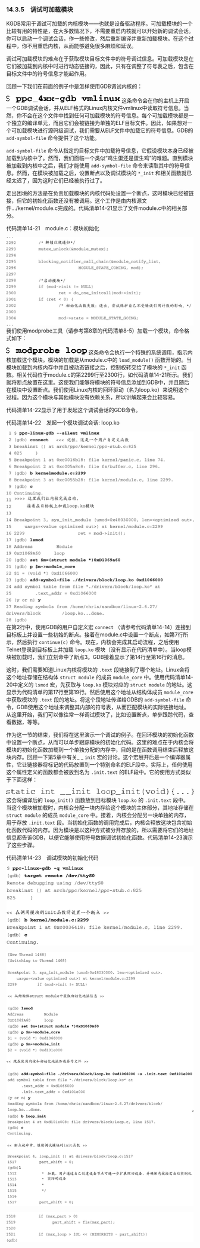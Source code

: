 ### 14.3.5　调试可加载模块

KGDB常用于调试可加载的内核模块——也就是设备驱动程序。可加载模块的一个比较有用的特性是，在大多数情况下，不需要重启内核就可以开始新的调试会话。你可以启动一个调试会话，作一些修改，然后重新编译并重新加载模块。在这个过程中，你不用重启内核，从而能够避免很多麻烦和延误。

调试可加载模块的难点在于获取模块目标文件中的符号调试信息。可加载模块是在它们被加载到内核中时进行动态链接的，因此，只有在调整了符号表之后，包含在目标文件中的符号信息才能起作用。

回顾一下我们在前面的例子中是怎样使用GDB调试内核的：



![435.png](../images/435.png)
这条命令会在你的主机上开启一个GDB调试会话，并从ELF格式的Linux内核文件vmlinux中读取符号信息。当然，你不会在这个文件中找到任何可加载模块的符号信息。每个可加载模块都是一个独立的编译单元，而且它们会被链接为单独的ELF目标文件。因此，如果想对一个可加载模块进行源码级调试，我们需要从ELF文件中加载它的符号信息。GDB的 `add-symbol-file` 命令提供了这个功能。

`add-symbol-file` 命令从指定的目标文件中加载符号信息，它假设模块本身已经被加载到内核中了。然而，我们面临一个类似“鸡生蛋还是蛋生鸡”的难题。直到模块被加载到内核中之后，我们才能使用 `add-symbol-file` 命令来读取其中的符号信息。然而，在模块被加载之后，设置断点以及调试模块的 `*_init` 和相关函数就已经太迟了，因为这时它们已经被执行过了。

走出困境的方法是在负责加载模块的内核代码处设置一个断点，这时模块已经被链接，但它的初始化函数还没有被调用。这个工作是由内核源文件.../kernel/module.c完成的。代码清单14-21显示了文件module.c中的相关部分。

代码清单14-21　module.c：模块初始化



![436.jpg](../images/436.jpg)
我们使用modprobe工具（请参考第8章的代码清单8-5）加载一个模块，命令格式如下：



![437.png](../images/437.png)
这条命令会执行一个特殊的系统调用，指示内核加载这个模块。模块的加载是从module.c中的 `load_module()` 函数开始的。当模块加载到内核内存中并且被动态链接之后，控制权转交给了模块的 `*_init` 函数。相关代码位于module.c的第2299行至2300行，如代码清单14-21所示。我们就将断点放置在这里。这使我们能够将模块的符号信息添加到GDB中，并且随后在模块中设置断点。我们使用Linux内核的回环驱动（名为loop.ko）来说明这个过程。因为这个模块与其他模块没有依赖关系，所以讲解起来会比较容易。

代码清单14-22显示了用于发起这个调试会话的GDB命令。

代码清单14-22　发起一个模块调试会话: loop.ko



![438.jpg](../images/438.jpg)
在第2行中，使用GDB的用户自定义宏 `connect` （请参考代码清单14-14）连接到目标板上并设置一些初始的断点。接着在module.c中设置一个断点，如第7行所示，然后执行 `continue(c)` 命令。现在，内核会完成其启动流程，之后使用Telnet登录到目标板上并加载 `loop.ko` 模块（没有显示在代码清单中）。当loop模块被加载时，我们立刻命中了断点3。GDB接着显示了第14行至第16行的消息。

这时，我们需要知道Linux内核将模块的 `.text` 段链接到了哪个地址。Linux会将这个地址存储在结构体 `struct module` 的成员 `module_core` 中。使用代码清单14-20中定义的 `lsmod` 宏，先获取与 `loop.ko` 模块对应的 `struct module` 的地址。这显示为代码清单的第17行至第19行。然后使用这个地址从结构体成员 `module_core` 中获取模块的 `.text` 段的地址。将这个段地址传递给GDB的 `add-symbol-file` 命令，GDB使用这个地址来调整其内部的符号表，从而匹配模块的实际链接地址。从这里开始，我们可以像往常一样调试模块了，比如设置断点，单步跟踪代码，查看数据，等等。

作为这一节的结束，我们将在这里演示一个调试的例子。在回环模块的初始化函数中设置一个断点，从而可以单步跟踪模块的初始化代码。这里的难点在于内核会将模块的初始化函数加载到一个单独分配的内存中，目的是在函数调用结束后释放这块内存。回顾一下第5章中有关_ _ `init` 宏的讨论。这个宏展开后是一个编译器属性，它让链接器将标记的代码放置到一个特别命名的ELF段中。实际上，任何使用这个属性定义的函数都会被放到名为 `.init.text` 的ELF段中。它的使用方式类似于下面这样：



![439.png](../images/439.png)
这会将编译后的 `loop_init()` 函数放到目标模块 `loop.ko` 的 `.init.text` 段中。当这个模块被加载时，内核会分配一块内存给这个模块的主体部分，其地址存储在 `struct module` 的成员 `module_core` 中。接着，内核会分配另一块单独的内存，用于存放 `.init.text` 段。当初始化函数的调用完成后，内核会释放这块包含初始化函数代码的内存。因为模块是以这种方式被分开存放的，所以需要将它们的地址信息都告诉GDB，以便它能够使用符号数据调试初始化函数。代码清单14-23演示了这些步骤。

代码清单14-23　调试模块的初始化代码



![440.jpg](../images/440.jpg)


![441.jpg](../images/441.jpg)


![442.jpg](../images/442.jpg)

